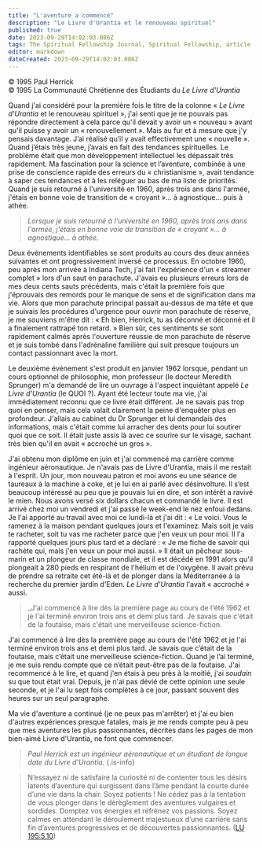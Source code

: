 ```yaml
---
title: "L'aventure a commencé"
description: "Le Livre d'Urantia et le renouveau spirituel"
published: true
date: 2023-09-29T14:02:03.086Z
tags: The Spiritual Fellowship Journal, Spiritual Fellowship, article
editor: markdown
dateCreated: 2023-09-29T14:02:03.086Z
---
```



<p class="v-card v-sheet theme--light gray lighten-3 px-2">© 1995 Paul Herrick<br>© 1995 La Communauté Chrétienne des Étudiants du <i>Le Livre d'Urantia</i></p>


Quand j'ai considéré pour la première fois le titre de la colonne « _Le Livre d'Urantia_ et le renouveau spirituel », j'ai senti que je ne pouvais pas répondre directement à cela parce qu'il devait y avoir un « nouveau » avant qu'il puisse y avoir un « renouvellement ». Mais au fur et à mesure que j'y pensais davantage. J’ai réalisé qu’il y avait effectivement une « nouvelle ». Quand j’étais très jeune, j’avais en fait des tendances spirituelles. Le problème était que mon développement intellectuel les dépassait très rapidement. Ma fascination pour la science et l’aventure, combinée à une prise de conscience rapide des erreurs du « christianisme », avait tendance à saper ces tendances et à les reléguer au bas de ma liste de priorités. Quand je suis retourné à l'université en 1960, après trois ans dans l'armée, j'étais en bonne voie de transition de « croyant »... à agnostique... puis à athée.

> _Lorsque je suis retourné à l'université en 1960, après trois ans dans l'armée, j'étais en bonne voie de transition de « croyant »... à agnostique... à athée._

Deux événements identifiables se sont produits au cours des deux années suivantes et ont progressivement inversé ce processus. En octobre 1960, peu après mon arrivée à Indiana Tech, j'ai fait l'expérience d'un « streamer complet » lors d'un saut en parachute. J'avais eu plusieurs erreurs lors de mes deux cents sauts précédents, mais c'était la première fois que j'éprouvais des remords pour le manque de sens et de signification dans ma vie. Alors que mon parachute principal passait au-dessus de ma tête et que je suivais les procédures d'urgence pour ouvrir mon parachute de réserve, je me souviens m'être dit : « Eh bien, Herrick, tu as déconné et déconné et il a finalement rattrapé ton retard. » Bien sûr, ces sentiments se sont rapidement calmés après l'ouverture réussie de mon parachute de réserve et je suis tombé dans l'adrénaline familière qui suit presque toujours un contact passionnant avec la mort.

Le deuxième événement s'est produit en janvier 1962 lorsque, pendant un cours optionnel de philosophie, mon professeur (le docteur Meredith Sprunger) m'a demandé de lire un ouvrage à l'aspect inquiétant appelé _Le Livre d'Urantia_ (le QUOI ?). Ayant été lecteur toute ma vie, j'ai immédiatement reconnu que ce livre était différent. Je ne savais pas trop quoi en penser, mais cela valait clairement la peine d'enquêter plus en profondeur. J'allais au cabinet du Dr Sprunger et lui demandais des informations, mais c'était comme lui arracher des dents pour lui soutirer quoi que ce soit. Il était juste assis là avec ce sourire sur le visage, sachant très bien qu'il en avait « accroché un gros ».

J'ai obtenu mon diplôme en juin et j'ai commencé ma carrière comme ingénieur aéronautique. Je n'avais pas de Livre d'Urantia, mais il me restait à l'esprit. Un jour, mon nouveau patron et moi avons eu une séance de taureaux à la machine à coke, et je lui en ai parlé avec désinvolture. Il s’est beaucoup intéressé au peu que je pouvais lui en dire, et son intérêt a ravivé le mien. Nous avons versé six dollars chacun et commandé le livre. Il est arrivé chez moi un vendredi et j'ai passé le week-end le nez enfoui dedans. Je l'ai apporté au travail avec moi ce lundi-là et j'ai dit : « Le voici. Vous le ramenez à la maison pendant quelques jours et l'examinez. Mais soit je vais te racheter, soit tu vas me racheter parce que j'en veux un pour moi. Il l'a rapporté quelques jours plus tard et a déclaré : « Je me fiche de savoir qui rachète qui, mais j'en veux un pour moi aussi. » Il était un pêcheur sous-marin et un plongeur de classe mondiale, et il est décédé en 1991 alors qu'il plongeait à 280 pieds en respirant de l'hélium et de l'oxygène. Il avait prévu de prendre sa retraite cet été-là et de plonger dans la Méditerranée à la recherche du premier jardin d'Eden. _Le Livre d'Urantia_ l'avait « accroché » aussi.

> _J'ai commencé à lire dès la première page au cours de l'été 1962 et je l'ai terminé environ trois ans et demi plus tard. Je savais que c'était de la foutaise, mais c'était une merveilleuse science-fiction.

J'ai commencé à lire dès la première page au cours de l'été 1962 et je l'ai terminé environ trois ans et demi plus tard. Je savais que c’était de la foutaise, mais c’était une merveilleuse science-fiction. Quand je l’ai terminé, je me suis rendu compte que ce n’était peut-être pas de la foutaise. J'ai recommencé à le lire, et quand j'en étais à peu près à la moitié, j'ai _soudain_ su que tout était vrai. Depuis, je n'ai pas dévié de cette opinion une seule seconde, et je l'ai lu sept fois complètes à ce jour, passant souvent des heures sur un seul paragraphe.

Ma vie d'aventure a continué (je ne peux pas m'arrêter) et j'ai eu bien d'autres expériences presque fatales, mais je me rends compte peu à peu que mes aventures les plus passionnantes, décrites dans les pages de mon bien-aimé Livre d'Urantia, ne font que commencer.

> _Paul Herrick est un ingénieur aéronautique et un étudiant de longue date du Livre d'Urantia._
{.is-info}

> N’essayez ni de satisfaire la curiosité ni de contenter tous les désirs latents d’aventure qui surgissent dans l’âme pendant la courte durée d’une vie dans la chair. Soyez patients ! Ne cédez pas à la tentation de vous plonger dans le dérèglement des aventures vulgaires et sordides. Domptez vos énergies et réfrénez vos passions. Soyez calmes en attendant le déroulement majestueux d’une carrière sans fin d’aventures progressives et de découvertes passionnantes. ([LU 195:5.10](/fr/The_Urantia_Book/195#p5_10))


